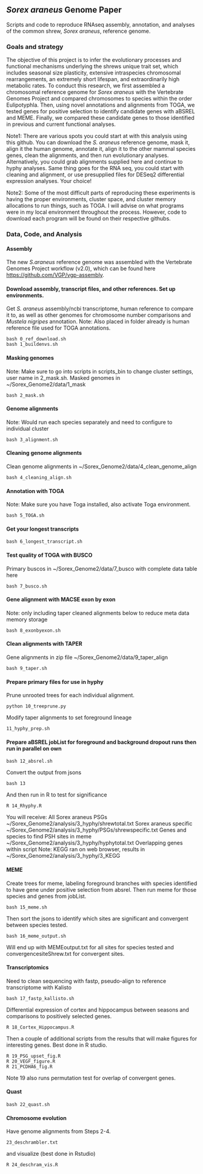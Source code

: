 ## *Sorex araneus* Genome Paper
Scripts and code to reproduce RNAseq assembly, annotation, and analyses of the common shrew, *Sorex araneus*, reference genome.

### Goals and strategy

The objective of this project is to infer the evolutionary processes and functional mechanisms underlying the shrews unique trait set, which includes seasonal size plasticity, extensive intraspecies chromosomal rearrangements, an extremely short lifespan, and 
extraordinarily high metabolic rates. To conduct this research, we first assembled a chromosomal reference genome for *Sorex araneus* with the Vertebrate Genomes Project and compared chromosomes to species within the order Eulipotyphla. Then, using novel 
annotations and alignments from TOGA, we tested genes for positive selection to identify candidate genes with aBSREL and MEME. Finally, we compared these candidate genes to those identified in previous and current functional analyses.

Note1: There are various spots you could start at with this analysis using this github. You can download the *S. araneus* reference genome, mask it, align it the human genome, annotate it, align it to the other mammal species genes, clean the 
alignments, and then run evolutionary analyses. Alternatively, you could grab alignments supplied here and continue to hyphy analyses. Same thing goes for the RNA seq, you could start with cleaning and alignment, or use presupplied files for DESeq2 
differential expression analyses. Your choice!

Note2: Some of the most difficult parts of reproducing these experiments is having the proper environments, cluster space, and cluster memory allocations to run things, such as TOGA. I will advise on what programs were in my local 
environment throughout the process. However, code to download each program will be found on their respective githubs.

### Data, Code, and Analysis

#### Assembly

The new *S.araneus* reference genome was assembled with the Vertebrate Genomes Project workflow (v2.0), which can be found here https://github.com/VGP/vgp-assembly.

#### Download assembly, transcript files, and other references. Set up environments.

Get *S. araneus* assembly/ncbi transcriptome, human reference to compare it to, as well as other genomes for chromosome number comparisons and *Mustela nigripes* annotation.
Note: Also placed in folder already is human reference file used for TOGA annotations.

```
bash 0_ref_download.sh
bash 1_buildenvs.sh
```

#### Masking genomes
Note: Make sure to go into scripts in scripts_bin to change cluster settings, user name in 2_mask.sh. Masked genomes in ~/Sorex_Genome2/data/1_mask
```
bash 2_mask.sh
```

#### Genome alignments
Note: Would run each species separately and need to configure to individual cluster
```
bash 3_alignment.sh
```


#### Cleaning genome alignments
Clean genome alignments in ~/Sorex_Genome2/data/4_clean_genome_align
```
bash 4_cleaning_align.sh
```

#### Annotation with TOGA
Note: Make sure you have Toga installed, also activate Toga environment.
```
bash 5_TOGA.sh
```

#### Get your longest transcripts
```
bash 6_longest_transcript.sh          
```

#### Test quality of TOGA with BUSCO
Primary buscos in ~/Sorex_Genome2/data/7_busco with complete data table here
```
bash 7_busco.sh          
```

#### Gene alignment with MACSE exon by exon
Note: only including taper cleaned alignments below to reduce meta data memory storage
```
bash 8_exonbyexon.sh            
```

#### Clean alignments with TAPER
Gene alignments in zip file ~/Sorex_Genome2/data/9_taper_align
```
bash 9_taper.sh            
```

#### Prepare primary files for use in hyphy
Prune unrooted trees for each individual alignment.
```
python 10_treeprune.py            
```
Modify taper alignments to set foreground lineage
```
11_hyphy_prep.sh            
```


#### Prepare aBSREL jobList for foreground and background dropout runs then run in parallel on own
```
bash 12_absrel.sh          
```
Convert the output from jsons
```
bash 13
```
And then run in R to test for significance
```
R 14_Rhyphy.R   
```
You will receive:
All Sorex araneus PSGs ~/Sorex_Genome2/analysis/3_hyphy/shrewtotal.txt
Sorex araneus specific ~/Sorex_Genome2/analysis/3_hyphy/PSGs/shrewspecific.txt
Genes and species to find PSH sites in meme ~/Sorex_Genome2/analysis/3_hyphy/hyphytotal.txt
Overlapping genes within script
Note: KEGG ran on web browser, results in ~/Sorex_Genome2/analysis/3_hyphy/3_KEGG

#### MEME
Create trees for meme, labeling foreground branches with species identified to have gene under positive selection from absrel. Then run meme for those species and genes from jobList.
```
bash 15_meme.sh            
```
Then sort the jsons to identify which sites are significant and convergent between species tested.
```
bash 16_meme_output.sh            
```
Will end up with MEMEoutput.txt for all sites for species tested and convergencesiteShrew.txt for convergent sites.

#### Transcriptomics
Need to clean sequencing with fastp, pseudo-align to reference transcriptome with Kalisto
```
bash 17_fastp_kallisto.sh           
```
Differential expression of cortex and hippocampus between seasons and comparisons to positively selected genes.
```
R 18_Cortex_Hippocampus.R          
```
Then a couple of additional scripts from the results that will make figures for interesting genes. Best done in R studio.
```
R 19_PSG_upset_fig.R
R 20_VEGF_figure.R
R 21_PCDHA6_fig.R
```
Note 19 also runs permutation test for overlap of convergent genes.


#### Quast
```
bash 22_quast.sh
```


#### Chromosome evolution
Have genome alignments from Steps 2-4.
```
23_deschrambler.txt
```
and visualize (best done in Rstudio)
```
R 24_deschram_vis.R
```

